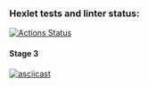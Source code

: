 ### Hexlet tests and linter status:

[![Actions Status](https://github.com/phoenix3x3/frontend-project-lvl2/workflows/hexlet-check/badge.svg)](https://github.com/phoenix3x3/frontend-project-lvl2/actions)

#### Stage 3

[![asciicast](https://asciinema.org/a/ht2LcwfJyc6ktMa74yhZjHqLO.svg)](https://asciinema.org/a/ht2LcwfJyc6ktMa74yhZjHqLO)
